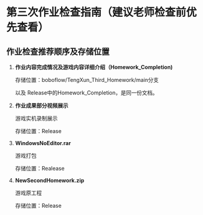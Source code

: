 # 第三次作业检查指南（建议老师检查前优先查看）

## 作业检查推荐顺序及存储位置

1. **作业内容完成情况及游戏内容详细介绍（Homework_Completion)**

   存储位置：boboflow/TengXun_Third_Homework/main分支 

   以及 Release中的Homework_Completion，是同一份文档。

2. **作业成果部分视频展示**

   游戏实机录制展示

   存储位置：Release

3. **WindowsNoEditor.rar**

   游戏打包

   存储位置：Realease

4. **NewSecondHomework.zip**

   游戏原工程

   存储位置：Release
